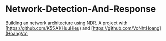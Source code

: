 # Network-Detection-And-Response
Building an network architecture using NDR. A project with [https://github.com/K55A](HuuHieu) and [https://github.com/VoNhtHoang](HoangVo)
